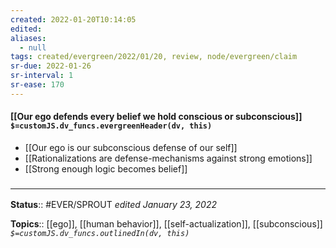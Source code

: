 ```yaml
---
created: 2022-01-20T10:14:05 
edited: 
aliases:
  - null
tags: created/evergreen/2022/01/20, review, node/evergreen/claim
sr-due: 2022-01-26
sr-interval: 1
sr-ease: 170
---
```


#### [[Our ego defends every belief we hold conscious or subconscious]] `$=customJS.dv_funcs.evergreenHeader(dv, this)`

- [[Our ego is our subconscious defense of our self]]
- [[Rationalizations are defense-mechanisms against strong emotions]]
- [[Strong enough logic becomes belief]] 

### <hr class="footnote"/>

**Status**:: #EVER/SPROUT
*edited January 23, 2022*

**Topics**:: [[ego]], [[human behavior]], [[self-actualization]], [[subconscious]] 
*`$=customJS.dv_funcs.outlinedIn(dv, this)`*
